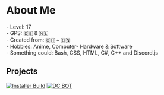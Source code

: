 <h1>About Me</h1>
- Level: 17 <br>
- GPS: 🇩🇪 & 🇳🇱 <br>
- Created from: 🇨🇭 + 🇨🇳<br>
- Hobbies: Anime, Computer- Hardware & Software<br>
- Something could: Bash, CSS, HTML, C#, C++ and Discord.js<br>
<h2>Projects</h2>

[![Installer Build](https://img.shields.io/badge/unofficial--BeamMP--Server--installer%20-OK-brightgreen?style=for-the-badge)](https://github.com/Kiznaiver-system/unofficial-BeamMP-Server-installer)
[![DC BOT](https://img.shields.io/badge/Discord--Music--Bot-ERROR-red?style=for-the-badge)](#)
